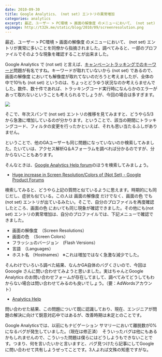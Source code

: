 ```yaml
---
date: 2010-09-30
title: Google Analytics、 (not set) エントリの異常増加
categories: analytics
excerpt: 最近、ユーザー > PC環境 > 画面の解像度 のメニューにおいて、 (not set) エントリが異常に多いことを同僚から指摘されました。
ogimage: http://t32k.me/static/blog/2010/09/screenresolution.png
---
```


最近、ユーザー > PC環境 > 画面の解像度 のメニューにおいて、 (not set) エントリが異常に多いことを同僚から指摘されました。調べてみると、一部のプロファイルでそのような現象を確認することが出来ました。

Google Analytics で (not set)  と言えば、[キャンペーントラッキングでのキーワード](http://analytics-ja.blogspot.ca/2010/02/not-set-entries.html)問題が有名ですね。キーワードが取れていないから (not set) であるので、画面の解像度 においても解像度が取れてないのだろうと考えましたが、全体の中で10％も (not set) というのは、ちょっとどうゆう状況なのか考えらませんでした。数件、数十件であれば、トラッキングコード実行時になんらかのエラーがあって取れないということも考えられるでしょうが、今回の場合は多すぎます。

![](http://t32k.me/static/blog/2010/09/screenresolution.png)

そこで、年次スパンで (not set) エントリの推移を見てみますと、どうやら5/3から急激に増加しているのが分かります。ということで、該当の期間にトラッキングコード、フィルタの変更を行ったかといえば、それも思い当たるふしがありません。

ということで、他のGAユーザーも同じ問題になっていないのか検索してみました。たいていは、アクセス解析Q＆Aフォーラムを調べれば分かるのですが、分からないこともあります。

そんなときは、[Google Analytics Help forum](https://productforums.google.com/forum/?hl=en#!forum/analytics)のほうを検索してみましょう。

+ [Huge increase in Screen Resolution/Colors of (Not Set) - Google Product Forums](https://productforums.google.com/forum/?hl=en#!category-topic/analytics/discuss-issues-related-to-your-accounts-reports-and-data/rg0H0aJal0o)

検索してみると、どうやら上記の質問と似ているように思えます。時期的にも同じだし、症状も似ている。この人は 画面の解像度 だけでなく、画面の色 でも (not set) エントリが出ているみたい。そこで、自分のプロファイルを再度確認したところ、画面の色 においても同じ現象が確認できました。その他にも(not set)  エントリの異常増加は、自分のプロファイルでは、下記メニューで確認できました。

+ 画面の解像度　（Screen Resolutions）
+ 画面の色　（Screen Colors）
+ フラッシュのバージョン　(Flash Versions）
+ 言語　（Languages）
+ ホスト名 （Hostnames） ※これは増加ではなく急激な減少でした。

そんわけでいろいろ調べた結果、なんかGA自体のバグくさいので、今回はGooogle さんに問い合わせてみようと思いました。実はちゃんとGoogle Analytics のお問い合わせフォームが存在してまして、調べてみてどうしてもわからない場合は問い合わせてみるのも良いでしょう。（要：AdWordsアカウント）

+ [Analytics Help](https://support.google.com/analytics/?rd=1#topic=3544906)

問い合わせた結果、この問題について既に認識しており、現在、エンジニアが問題の解決に向けて鋭意対応中ではあるが、改善時期は未定とのことです。

Google Analyticsでは、以前にもナビゲーション サマリーにおいて離脱数が0%になるバグが発生していました。（現在は修正済）　そういったバグは他にもあるかもしれませんので、こういった問題は僕らにはどうしようもできないことです。つまり、何を言いたいかと言いますと、バグ見つけたら記事にしてGoogleに問い合わせて共有しようぜってことです。3人よれば文殊の知恵ですがな。